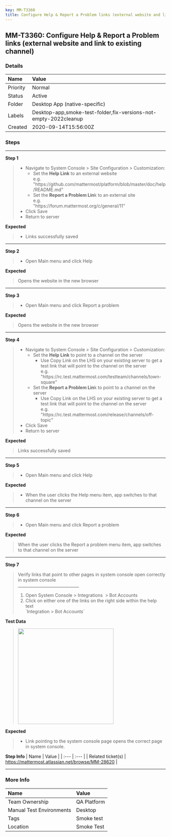 ```yaml
---
key: MM-T3360
title: Configure Help & Report a Problem links (external website and link to existing channel)
---
```


## MM-T3360: Configure Help & Report a Problem links (external website and link to existing channel)

### Details

| Name     | Value                                                            |
| :------- | :--------------------------------------------------------------- |
| Priority | Normal                                                           |
| Status   | Active                                                           |
| Folder   | Desktop App (native-specific)                                    |
| Labels   | Desktop-app,smoke-test-folder,fix-versions-not-empty-2022cleanup |
| Created  | 2020-09-14T15:56:00Z                                             |

### Steps

<hr/>

**Step 1**

> <article><ul><li>Navigate to System Console &gt; Site Configuration &gt; Customization:<ul><li>Set the <strong>Help Link</strong> to an external website<br>e.g. "https://github.com/mattermost/platform/blob/master/doc/help/README.md"</li><li>Set the <strong>Report a Problem Lin</strong>k to an external site<br>e.g.<br>"https://forum.mattermost.org/c/general/11"</li></ul></li><li>Click Save</li><li>Return to server</li></ul></article>

**Expected**

> <article><ul><li>Links successfully saved</li></ul></article>

<hr/>

**Step 2**

> <article><ul><li>Open Main menu and click Help&nbsp;</li></ul></article>

**Expected**

> <article>Opens the website in the new browser</article>

<hr/>

**Step 3**

> <article><ul><li>Open Main menu and click Report a problem&nbsp;</li></ul></article>

**Expected**

> <article>Opens the website in the new browser</article>

<hr/>

**Step 4**

> <article><ul><li>Navigate to System Console &gt; Site Configuration &gt; Customization:<ul><li>Set the <strong>Help Link</strong> to point to a channel on the server<ul><li>Use Copy Link on the LHS on your existing server to get a test link that will point to the channel on the server<br>e.g. "https://rc.test.mattermost.com/testteam/channels/town-square"</li></ul></li><li>Set the <strong>Report a Problem Lin</strong>k to point to a channel on the server<ul><li>Use Copy Link on the LHS on your existing server to get a test link that will point to the channel on the server<br>e.g.<br>"https://rc.test.mattermost.com/release/channels/off-topic"</li></ul></li></ul></li><li>Click Save</li><li>Return to server</li></ul></article>

**Expected**

> <article>Links successfully saved</article>

<hr/>

**Step 5**

> <article><ul><li>Open Main menu and click Help&nbsp;</li></ul></article>

**Expected**

> <article><ul><li>When the user clicks the Help menu item, app switches to that channel on the server</li></ul></article>

<hr/>

**Step 6**

> <article><ul><li>Open Main menu and click Report a problem&nbsp;</li></ul></article>

**Expected**

> <article>When the user clicks the Report a problem menu item, app switches to that channel on the server&nbsp;</article>

<hr/>

**Step 7**

> <article>Verify links that point to other pages in system console open correctly in system console<br>______________________________<ol><li>Open System Console &gt; Integrations &nbsp;&gt; Bot Accounts</li><li>Click on either one of the links on the right side within the help text<br>`Integration &gt; Bot Accounts`</li></ol></article>

**Test Data**

> <article><img src="https://smartbear-tm4j-prod-us-west-2-attachment-rich-text.s3.us-west-2.amazonaws.com/embedded-f3277290f945470c4add5d21ef3dc7ca7b74388fc7152bfb6b99ae58c66a95a8-1602198890466-1602198890466.png" style="width: 300px;" class="fr-fic fr-fil fr-dib"></article>

**Expected**

> <article><ul><li><p data-pm-slice='1 1 ["bulletList",null,"listItem",null]'>Link pointing to the system console page opens the correct page in system console.</p></li></ul></article>

**Step Info**
| Name | Value |
| :--- | :--- |
| Related ticket(s) | https://mattermost.atlassian.net/browse/MM-28620 |

<hr/>

### More Info

| Name                     | Value       |
| :----------------------- | :---------- |
| Team Ownership           | QA Platform |
| Manual Test Environments | Desktop     |
| Tags                     | Smoke test  |
| Location                 | Smoke Test  |
